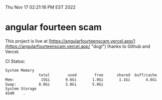 Thu Nov 17 02:21:16 PM EST 2022

# angular fourteen scam


This project is live at [https://angularfourteenscam.vercel.app/](https://angularfourteenscam.vercel.app/ "dog!") thanks to Github and Vercel.

CI Status: 

```bash
System Memory
               total        used        free      shared  buff/cache   available
Mem:            15Gi       9.6Gi       1.0Gi       1.1Gi       4.6Gi       4.2Gi
Swap:          8.0Gi       3.0Gi       5.0Gi
System Storage
454M	.
